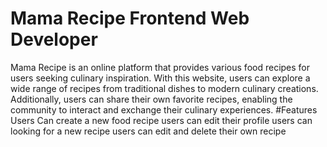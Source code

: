 # Mama Recipe Frontend Web Developer
Mama Recipe is an online platform that provides various food recipes for users seeking culinary inspiration. With this website, users can explore a wide range of recipes from traditional dishes to modern culinary creations. Additionally, users can share their own favorite recipes, enabling the community to interact and exchange their culinary experiences.
#Features
Users Can create a new food recipe
users can edit their profile
users can looking for a new recipe
users can edit and delete their own recipe


